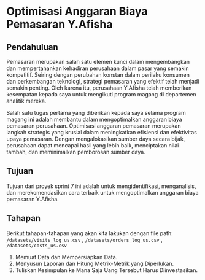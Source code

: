 # Optimisasi Anggaran Biaya Pemasaran Y.Afisha


## Pendahuluan
Pemasaran merupakan salah satu elemen kunci dalam mengembangkan dan mempertahankan kehadiran perusahaan dalam pasar yang semakin kompetitif. Seiring dengan perubahan konstan dalam perilaku konsumen dan perkembangan teknologi, strategi pemasaran yang efektif telah menjadi semakin penting. Oleh karena itu, perusahaan Y.Afisha telah memberikan kesempatan kepada saya untuk mengikuti program magang di departemen analitik mereka.

Salah satu tugas pertama yang diberikan kepada saya selama program magang ini adalah membantu dalam mengoptimalkan anggaran biaya pemasaran perusahaan. Optimisasi anggaran pemasaran merupakan langkah strategis yang krusial dalam meningkatkan efisiensi dan efektivitas upaya pemasaran. Dengan mengalokasikan sumber daya secara bijak, perusahaan dapat mencapai hasil yang lebih baik, menciptakan nilai tambah, dan meminimalkan pemborosan sumber daya.

## Tujuan
Tujuan dari proyek sprint 7 ini adalah untuk mengidentifikasi, menganalisis, dan merekomendasikan cara terbaik untuk mengoptimalkan anggaran biaya pemasaran Y.Afisha. 

## Tahapan
Berikut tahapan-tahapan yang akan kita lakukan dengan file path: `/datasets/visits_log_us.csv` , `/datasets/orders_log_us.csv` , `/datasets/costs_us.csv`

1. Memuat Data dan Mempersiapkan Data.
2. Menyusun Laporan dan Hitung Metrik-Metrik yang Diperlukan.
3. Tuliskan Kesimpulan ke Mana Saja Uang Tersebut Harus Diinvestasikan.
